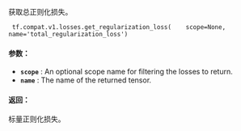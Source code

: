 获取总正则化损失。

```
 tf.compat.v1.losses.get_regularization_loss(    scope=None,    name='total_regularization_loss') 
```

#### 参数：
- **`scope`** : An optional scope name for filtering the losses to return.
- **`name`** : The name of the returned tensor.


#### 返回：
标量正则化损失。

